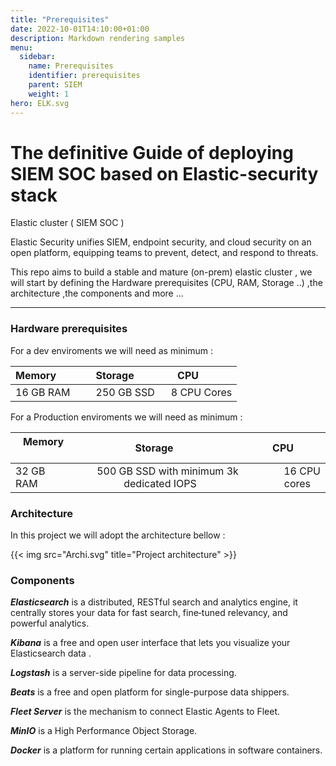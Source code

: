 ```yaml
---
title: "Prerequisites"
date: 2022-10-01T14:10:00+01:00
description: Markdown rendering samples
menu:
  sidebar:
    name: Prerequisites
    identifier: prerequisites
    parent: SIEM
    weight: 1
hero: ELK.svg
---
```


# The definitive Guide of deploying SIEM SOC based on Elastic-security stack 
Elastic cluster ( SIEM SOC )


Elastic Security unifies SIEM, endpoint security, and cloud security on an open platform, equipping teams to prevent, detect, and respond to threats.


This repo aims to build a stable and mature (on-prem) elastic cluster , we will start by defining  the Hardware prerequisites (CPU, RAM, Storage ..) ,the architecture ,the components and more ...

-------------------------------------------------------------------------------------------------------------------------------------------------------------------------------
### Hardware prerequisites

For a dev enviroments we will need as minimum :

|Memory &nbsp;&nbsp;&nbsp;&nbsp;&nbsp;&nbsp;&nbsp;&nbsp;&nbsp;&nbsp;| Storage&nbsp;&nbsp;&nbsp;&nbsp;&nbsp;&nbsp;&nbsp;&nbsp;&nbsp;&nbsp;              | CPU&nbsp;&nbsp;&nbsp;&nbsp;&nbsp;&nbsp;&nbsp;&nbsp;&nbsp;&nbsp;                 |
|---------------|-----------------------|---------------------|
| 16 GB RAM     | 250 GB SSD            |8 CPU Cores          |

For a Production enviroments we will need as minimum :

|Memory&ensp;&nbsp;&nbsp;&nbsp;&nbsp;&nbsp;&nbsp;&nbsp;&nbsp;&nbsp;&nbsp;         | &ensp;Storage&nbsp;&nbsp;&nbsp;&nbsp;&nbsp;&nbsp;&nbsp;&nbsp;&nbsp;&nbsp;       | CPU&nbsp;&nbsp;&nbsp;&nbsp;&nbsp;&nbsp;&nbsp;&nbsp;&nbsp;&nbsp;   |
| ------------- |:-------------:| -----:|
| 32 GB RAM&ensp;&ensp;     | &ensp;500 GB SSD with minimum 3k dedicated IOPS&ensp;&ensp;   |&ensp;16 CPU cores&ensp;&ensp;|

### Architecture

In this project we will adopt the architecture bellow :


{{< img src="Archi.svg" title="Project architecture" >}}


### Components

***Elasticsearch***  is a distributed, RESTful search and analytics engine, it centrally stores your data for  fast search, fine‑tuned relevancy, and powerful analytics. 

***Kibana***  is a free and open user interface that lets you visualize your Elasticsearch data .

***Logstash*** is a server-side pipeline for data processing.

***Beats*** is a free and open platform for single-purpose data shippers.

***Fleet Server*** is the mechanism to connect Elastic Agents to Fleet.

***MinIO*** is a High Performance Object Storage.

***Docker*** is a platform for running certain applications in software containers.
